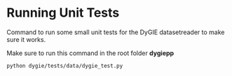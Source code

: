 # Running Unit Tests

Command to run some small unit tests for the DyGIE datasetreader to make sure it works.

Make sure to run this command in the root folder **dygiepp**

```python dygie/tests/data/dygie_test.py```
